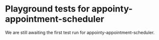 # Playground tests for appointy-appointment-scheduler
We are still awaiting the first test run for appointy-appointment-scheduler.
